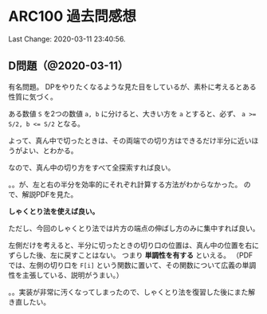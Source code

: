 # ARC100 過去問感想

Last Change: 2020-03-11 23:40:56.

## D問題（@2020-03-11）

有名問題。
DPをやりたくなるような見た目をしているが、素朴に考えるとある性質に気づく。

ある数値 `S` を2つの数値 `a, b` に分けると、大きい方を `a` とすると、必ず、
`a >= S/2, b <= S/2` となる。

よって、真ん中で切ったときは、その両端での切り方はできるだけ半分に近いほうがよい、とわかる。

なので、真ん中の切り方をすべて全探索すれば良い。

。。が、左と右の半分を効率的にそれぞれ計算する方法がわからなかった。
ので、解説PDFを見た。

**しゃくとり法を使えば良い。**

ただし、今回のしゃくとり法では片方の端点の伸ばし方のみに集中すれば良い。

左側だけを考えると、半分に切ったときの切り口の位置は、真ん中の位置を右にずらした後、左に戻すことはない。
つまり **単調性を有する** といえる。
（PDFでは、左側の切り口を `F[i]` という関数に置いて、その関数について広義の単調性を主張している、説明がうまい。）

。。実装が非常に汚くなってしまったので、しゃくとり法を復習した後にまた解き直したい。

